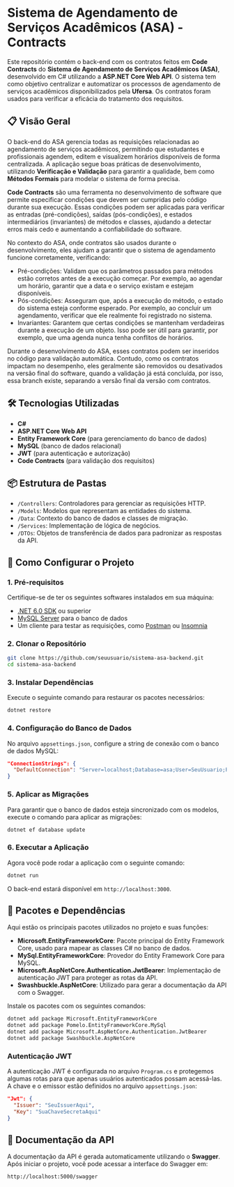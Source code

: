 # Sistema de Agendamento de Serviços Acadêmicos (ASA) - Contracts

Este repositório contém o back-end com os contratos feitos em **Code Contracts** do **Sistema de Agendamento de Serviços Acadêmicos (ASA)**, desenvolvido em C# utilizando a **ASP.NET Core Web API**. O sistema tem como objetivo centralizar e automatizar os processos de agendamento de serviços acadêmicos disponibilizados pela **Ufersa**. Os contratos foram usados para verificar a eficácia do tratamento dos requisitos.

## 📋 Visão Geral

O back-end do ASA gerencia todas as requisições relacionadas ao agendamento de serviços acadêmicos, permitindo que estudantes e profissionais agendem, editem e visualizem horários disponíveis de forma centralizada. A aplicação segue boas práticas de desenvolvimento, utilizando **Verificação e Validação** para garantir a qualidade, bem como **Métodos Formais** para modelar o sistema de forma precisa.

**Code Contracts** são uma ferramenta no desenvolvimento de software que permite especificar condições que devem ser cumpridas pelo código durante sua execução. Essas condições podem ser aplicadas para verificar as entradas (pré-condições), saídas (pós-condições), e estados intermediários (invariantes) de métodos e classes, ajudando a detectar erros mais cedo e aumentando a confiabilidade do software.

No contexto do ASA, onde contratos são usados durante o desenvolvimento, eles ajudam a garantir que o sistema de agendamento funcione corretamente, verificando:

- Pré-condições: Validam que os parâmetros passados para métodos estão corretos antes de a execução começar. Por exemplo, ao agendar um horário, garantir que a data e o serviço existam e estejam disponíveis.
- Pós-condições: Asseguram que, após a execução do método, o estado do sistema esteja conforme esperado. Por exemplo, ao concluir um agendamento, verificar que ele realmente foi registrado no sistema.
- Invariantes: Garantem que certas condições se mantenham verdadeiras durante a execução de um objeto. Isso pode ser útil para garantir, por exemplo, que uma agenda nunca tenha conflitos de horários.

Durante o desenvolvimento do ASA, esses contratos podem ser inseridos no código para validação automática. Contudo, como os contratos impactam no desempenho, eles geralmente são removidos ou desativados na versão final do software, quando a validação já está concluída, por isso, essa branch existe, separando a versão final da versão com contratos.

## 🛠️ Tecnologias Utilizadas

- **C#**
- **ASP.NET Core Web API**
- **Entity Framework Core** (para gerenciamento do banco de dados)
- **MySQL** (banco de dados relacional)
- **JWT** (para autenticação e autorização)
- **Code Contracts** (para validação dos requisitos)

## 📦 Estrutura de Pastas

- `/Controllers`: Controladores para gerenciar as requisições HTTP.
- `/Models`: Modelos que representam as entidades do sistema.
- `/Data`: Contexto do banco de dados e classes de migração.
- `/Services`: Implementação de lógica de negócios.
- `/DTOs`: Objetos de transferência de dados para padronizar as respostas da API.

## 🚀 Como Configurar o Projeto

### 1. Pré-requisitos

Certifique-se de ter os seguintes softwares instalados em sua máquina:

- [.NET 6.0 SDK](https://dotnet.microsoft.com/download/dotnet/6.0) ou superior
- [MySQL Server](https://dev.mysql.com/downloads/mysql/) para o banco de dados
- Um cliente para testar as requisições, como [Postman](https://www.postman.com/) ou [Insomnia](https://insomnia.rest/)

### 2. Clonar o Repositório

```bash
git clone https://github.com/seuusuario/sistema-asa-backend.git
cd sistema-asa-backend
```

### 3. Instalar Dependências

Execute o seguinte comando para restaurar os pacotes necessários:

```bash
dotnet restore
```

### 4. Configuração do Banco de Dados

No arquivo `appsettings.json`, configure a string de conexão com o banco de dados MySQL:

```json
"ConnectionStrings": {
  "DefaultConnection": "Server=localhost;Database=asa;User=SeuUsuario;Password=SuaSenha;"
}
```

### 5. Aplicar as Migrações

Para garantir que o banco de dados esteja sincronizado com os modelos, execute o comando para aplicar as migrações:

```bash
dotnet ef database update
```

### 6. Executar a Aplicação

Agora você pode rodar a aplicação com o seguinte comando:

```bash
dotnet run
```

O back-end estará disponível em `http://localhost:3000`.

## 🧩 Pacotes e Dependências

Aqui estão os principais pacotes utilizados no projeto e suas funções:

- **Microsoft.EntityFrameworkCore**: Pacote principal do Entity Framework Core, usado para mapear as classes C# no banco de dados.
- **MySql.EntityFrameworkCore**: Provedor do Entity Framework Core para MySQL.
- **Microsoft.AspNetCore.Authentication.JwtBearer**: Implementação de autenticação JWT para proteger as rotas da API.
- **Swashbuckle.AspNetCore**: Utilizado para gerar a documentação da API com o Swagger.
  
Instale os pacotes com os seguintes comandos:

```bash
dotnet add package Microsoft.EntityFrameworkCore
dotnet add package Pomelo.EntityFrameworkCore.MySql
dotnet add package Microsoft.AspNetCore.Authentication.JwtBearer
dotnet add package Swashbuckle.AspNetCore
```

### Autenticação JWT

A autenticação JWT é configurada no arquivo `Program.cs` e protegemos algumas rotas para que apenas usuários autenticados possam acessá-las. A chave e o emissor estão definidos no arquivo `appsettings.json`:

```json
"Jwt": {
  "Issuer": "SeuIssuerAqui",
  "Key": "SuaChaveSecretaAqui"
}
```

## 📑 Documentação da API

A documentação da API é gerada automaticamente utilizando o **Swagger**. Após iniciar o projeto, você pode acessar a interface do Swagger em:

```
http://localhost:5000/swagger
```


